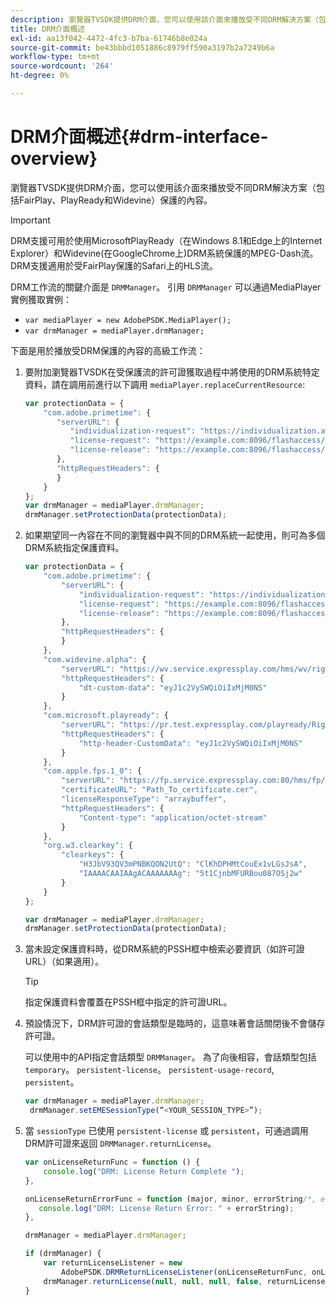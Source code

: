 ```yaml
---
description: 瀏覽器TVSDK提供DRM介面，您可以使用該介面來播放受不同DRM解決方案（包括FairPlay、PlayReady和Widevine）保護的內容。
title: DRM介面概述
exl-id: aa13f042-4472-4fc3-b7ba-61746b8e024a
source-git-commit: be43bbbd1051886c8979ff590a3197b2a7249b6a
workflow-type: tm+mt
source-wordcount: '264'
ht-degree: 0%

---
```


# DRM介面概述{#drm-interface-overview}

瀏覽器TVSDK提供DRM介面，您可以使用該介面來播放受不同DRM解決方案（包括FairPlay、PlayReady和Widevine）保護的內容。

<!--<a id="section_59994F2059B245E996E0776214804A0A"></a>-->

>[!IMPORTANT]
>
>DRM支援可用於使用MicrosoftPlayReady（在Windows 8.1和Edge上的Internet Explorer）和Widevine(在GoogleChrome上)DRM系統保護的MPEG-Dash流。 DRM支援適用於受FairPlay保護的Safari上的HLS流。

DRM工作流的關鍵介面是 `DRMManager`。 引用 `DRMManager` 可以通過MediaPlayer實例獲取實例：

* `var mediaPlayer = new AdobePSDK.MediaPlayer();`
* `var drmManager = mediaPlayer.drmManager;`

<!--<a id="section_B7E8AD9A4D4F4BD9BA2A67ABC135D6F9"></a>-->

下面是用於播放受DRM保護的內容的高級工作流：

1. 要附加瀏覽器TVSDK在受保護流的許可證獲取過程中將使用的DRM系統特定資料，請在調用前進行以下調用 `mediaPlayer.replaceCurrentResource`:

   ```js
   var protectionData = { 
       "com.adobe.primetime": { 
          "serverURL": { 
             "individualization-request": "https://individualization.adobe.com/flashaccess/i15n/v5", 
             "license-request": "https://example.com:8096/flashaccess/req", 
             "license-release": "https://example.com:8096/flashaccess/req" 
          }, 
          "httpRequestHeaders": { 
          } 
       } 
   }; 
   var drmManager = mediaPlayer.drmManager; 
   drmManager.setProtectionData(protectionData);
   ```

1. 如果期望同一內容在不同的瀏覽器中與不同的DRM系統一起使用，則可為多個DRM系統指定保護資料。

   ```js
   var protectionData = { 
       "com.adobe.primetime": { 
           "serverURL": { 
               "individualization-request": "https://individualization.adobe.com/flashaccess/i15n/v5", 
               "license-request": "https://example.com:8096/flashaccess/req", 
               "license-release": "https://example.com:8096/flashaccess/req" 
           }, 
           "httpRequestHeaders": { 
           } 
       }, 
       "com.widevine.alpha": { 
           "serverURL": "https://wv.service.expressplay.com/hms/wv/rights/?ExpressPlayToken=<token value>", 
           "httpRequestHeaders": { 
               "dt-custom-data": "eyJ1c2VySWQiOiIxMjM0NS" 
           } 
       }, 
       "com.microsoft.playready": { 
           "serverURL": "https://pr.test.expressplay.com/playready/RightsManager.asmx?ExpressPlayToken=<token value>", 
           "httpRequestHeaders": { 
               "http-header-CustomData": "eyJ1c2VySWQiOiIxMjM0NS" 
           } 
       }, 
       "com.apple.fps.1_0": { 
           "serverURL": "https://fp.service.expressplay.com:80/hms/fp/rights/?ExpressPlayToken=<token value>", 
           "certificateURL": "Path_To_certificate.cer", 
           "licenseResponseType": "arraybuffer", 
           "httpRequestHeaders": { 
               "Content-type": "application/octet-stream" 
           } 
       }, 
       "org.w3.clearkey": { 
           "clearkeys": { 
               "H3JbV93QV3mPNBKQON2UtQ": "ClKhDPHMtCouEx1vLGsJsA", 
               "IAAAACAAIAAgACAAAAAAAg": "5t1CjnbMFURBou087OSj2w" 
           } 
       } 
   }; 
   
   var drmManager = mediaPlayer.drmManager; 
   drmManager.setProtectionData(protectionData);
   ```

1. 當未設定保護資料時，從DRM系統的PSSH框中檢索必要資訊（如許可證URL）（如果適用）。

   >[!TIP]
   >
   >指定保護資料會覆蓋在PSSH框中指定的許可證URL。

1. 預設情況下，DRM許可證的會話類型是臨時的，這意味著會話關閉後不會儲存許可證。

   可以使用中的API指定會話類型 `DRMManager`。  為了向後相容，會話類型包括 `temporary`。 `persistent-license`。 `persistent-usage-record`, `persistent`。

   ```js
   var drmManager = mediaPlayer.drmManager; 
    drmManager.setEMESessionType(“<YOUR_SESSION_TYPE>”); 
   ```

1. 當 `sessionType` 已使用 `persistent-license` 或 `persistent`，可通過調用DRM許可證來返回 `DRMManager.returnLicense`。

   ```js
   var onLicenseReturnFunc = function () { 
       console.log("DRM: License Return Complete "); 
   }, 
   
   onLicenseReturnErrorFunc = function (major, minor, errorString/*, errorServerUrl*/) { 
      console.log("DRM: License Return Error: " + errorString); 
   }, 
   
   drmManager = mediaPlayer.drmManager; 
   
   if (drmManager) { 
       var returnLicenseListener = new  
           AdobePSDK.DRMReturnLicenseListener(onLicenseReturnFunc, onLicenseReturnErrorFunc); 
       drmManager.returnLicense(null, null, null, false, returnLicenseListener, drmLicense.session); 
   }
   ```
